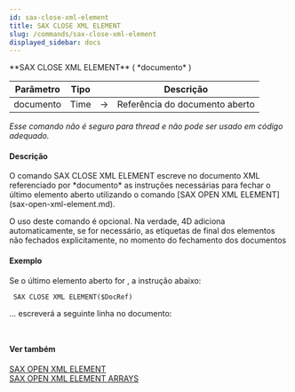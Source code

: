 ```yaml
---
id: sax-close-xml-element
title: SAX CLOSE XML ELEMENT
slug: /commands/sax-close-xml-element
displayed_sidebar: docs
---
```


<!--REF #_command_.SAX CLOSE XML ELEMENT.Syntax-->**SAX CLOSE XML ELEMENT** ( *documento* )<!-- END REF-->
<!--REF #_command_.SAX CLOSE XML ELEMENT.Params-->
| Parâmetro | Tipo |  | Descrição |
| --- | --- | --- | --- |
| documento | Time | &#8594;  | Referência do documento aberto |

<!-- END REF-->

*Esse comando não é seguro para thread e não pode ser usado em código adequado.*


#### Descrição 

<!--REF #_command_.SAX CLOSE XML ELEMENT.Summary-->O comando SAX CLOSE XML ELEMENT escreve no documento XML referenciado por *documento* as instruções necessárias para fechar o último elemento aberto utilizando o comando [SAX OPEN XML ELEMENT](sax-open-xml-element.md).<!-- END REF-->  

O uso deste comando é opcional. Na verdade, 4D adiciona automaticamente, se for necessário, as etiquetas de final dos elementos não fechados explicitamente, no momento do fechamento dos documentos 

#### Exemplo 

Se o último elemento aberto for *<Book>*, a instrução abaixo: 

```4d
 SAX CLOSE XML ELEMENT($DocRef)
```

... escreverá a seguinte linha no documento: 

```4d
 
```

#### Ver também 

[SAX OPEN XML ELEMENT](sax-open-xml-element.md)  
[SAX OPEN XML ELEMENT ARRAYS](sax-open-xml-element-arrays.md)  